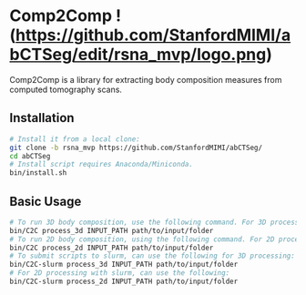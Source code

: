 # Comp2Comp !(https://github.com/StanfordMIMI/abCTSeg/edit/rsna_mvp/logo.png)
Comp2Comp is a library for extracting body composition measures from computed tomography scans. 

## Installation
```bash
# Install it from a local clone:
git clone -b rsna_mvp https://github.com/StanfordMIMI/abCTSeg/
cd abCTSeg 
# Install script requires Anaconda/Miniconda.
bin/install.sh
```

## Basic Usage
```bash
# To run 3D body composition, use the following command. For 3D processing, INPUT_PATH should be a path to a folder that contains a series of DICOM files or subfolders that contain DICOM series.
bin/C2C process_3d INPUT_PATH path/to/input/folder
# To run 2D body composition, using the following command. For 2D processing, DICOM files within the INPUT_PATH folder and subfolders of INPUT_PATH will be processed.
bin/C2C process_2d INPUT_PATH path/to/input/folder
# To submit scripts to slurm, can use the following for 3D processing:
bin/C2C-slurm process_3d INPUT_PATH path/to/input/folder
# For 2D processing with slurm, can use the following:
bin/C2C-slurm process_2d INPUT_PATH path/to/input/folder
```
